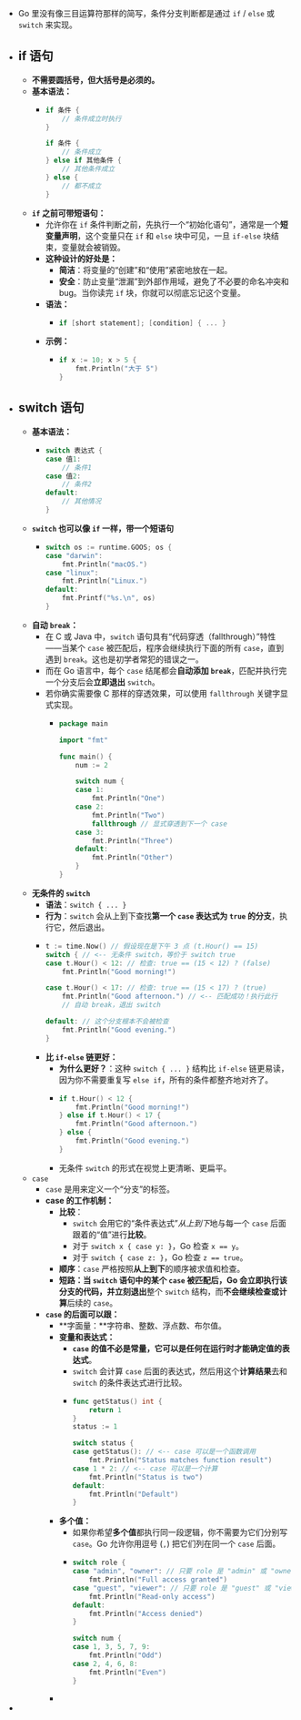 - Go 里没有像三目运算符那样的简写，条件分支判断都是通过 `if` / `else` 或 `switch` 来实现。
- ## if 语句
	- **不需要圆括号，但大括号是必须的。**
	- **基本语法：**
		- ```go
		  if 条件 {
		      // 条件成立时执行
		  }
		  
		  if 条件 {
		      // 条件成立
		  } else if 其他条件 {
		      // 其他条件成立
		  } else {
		      // 都不成立
		  }
		  ```
	- **`if` 之前可带短语句：**
		- 允许你在 `if` 条件判断之前，先执行一个“初始化语句”，通常是一个**短变量声明**，这个变量只在 `if` 和 `else` 块中可见，一旦 `if-else` 块结束，变量就会被销毁。
		- **这种设计的好处是：**
			- **简洁**：将变量的“创建”和“使用”紧密地放在一起。
			- **安全**：防止变量“泄漏”到外部作用域，避免了不必要的命名冲突和 bug。当你读完 `if` 块，你就可以彻底忘记这个变量。
		- **语法：**
			- ```go
			  if [short statement]; [condition] { ... }
			  ```
		- **示例：**
			- ```go
			  if x := 10; x > 5 {
			      fmt.Println("大于 5")
			  }
			  ```
- ## switch 语句
	- **基本语法：**
		- ```go
		  switch 表达式 {
		  case 值1:
		      // 条件1
		  case 值2:
		      // 条件2
		  default:
		      // 其他情况
		  }
		  ```
	- **`switch` 也可以像 `if` 一样，带一个短语句**
		- ```go
		  switch os := runtime.GOOS; os {
		  case "darwin":
		      fmt.Println("macOS.")
		  case "linux":
		      fmt.Println("Linux.")
		  default:
		      fmt.Printf("%s.\n", os)
		  }
		  ```
	- **自动 `break`：**
		- 在 C 或 Java 中，`switch` 语句具有“代码穿透（fallthrough）”特性——当某个 `case` 被匹配后，程序会继续执行下面的所有 `case`，直到遇到 `break`。这也是初学者常犯的错误之一。
		- 而在 Go 语言中，每个 `case` 结尾都会**自动添加 `break`**，匹配并执行完一个分支后会**立即退出** `switch`。
		- 若你确实需要像 C 那样的穿透效果，可以使用 `fallthrough` 关键字显式实现。
			- ```go
			  package main
			  
			  import "fmt"
			  
			  func main() {
			      num := 2
			  
			      switch num {
			      case 1:
			          fmt.Println("One")
			      case 2:
			          fmt.Println("Two")
			          fallthrough // 显式穿透到下一个 case
			      case 3:
			          fmt.Println("Three")
			      default:
			          fmt.Println("Other")
			      }
			  }
			  ```
	- **无条件的 `switch`**
		- **语法**：`switch { ... }`
		- **行为**：`switch` 会从上到下查找**第一个 `case` 表达式为 `true` 的分支**，执行它，然后退出。
		- ```go
		  t := time.Now() // 假设现在是下午 3 点 (t.Hour() == 15)
		  switch { // <-- 无条件 switch，等价于 switch true
		  case t.Hour() < 12: // 检查: true == (15 < 12) ? (false)
		      fmt.Println("Good morning!")
		  
		  case t.Hour() < 17: // 检查: true == (15 < 17) ? (true)
		      fmt.Println("Good afternoon.") // <-- 匹配成功！执行此行
		      // 自动 break，退出 switch
		  
		  default: // 这个分支根本不会被检查
		      fmt.Println("Good evening.")
		  }
		  ```
		- **比 `if-else` 链更好：**
			- **为什么更好？**：这种 `switch { ... }` 结构比 `if-else` 链更易读，因为你不需要重复写 `else if`，所有的条件都整齐地对齐了。
			- ```go
			  if t.Hour() < 12 {
			      fmt.Println("Good morning!")
			  } else if t.Hour() < 17 {
			      fmt.Println("Good afternoon.")
			  } else {
			      fmt.Println("Good evening.")
			  }
			  ```
			- 无条件 `switch` 的形式在视觉上更清晰、更扁平。
	- `case`
		- `case` 是用来定义一个“分支”的标签。
		- **case 的工作机制：**
			- **比较**：
				- `switch` 会用它的“条件表达式”*从上到下*地与每一个 `case` 后面跟着的“值”进行**比较**。
				- 对于 `switch x { case y: }`，Go 检查 `x == y`。
				- 对于 `switch { case z: }`，Go 检查 `z == true`。
			- **顺序**：`case` 严格按照**从上到下**的顺序被求值和检查。
			- **短路：**当 `switch` 语句中的某个 `case` 被匹配后，Go 会立即执行该分支的代码，并**立刻退出**整个 `switch` 结构，而**不会继续检查或计算**后续的 `case`。
		- **`case` 的后面可以跟：**
			- **字面量：**字符串、整数、浮点数、布尔值。
			- **变量和表达式：**
				- **`case` 的值不必是常量，它可以是任何在运行时才能确定值的表达式**。
				- `switch` 会计算 `case` 后面的表达式，然后用这个**计算结果**去和 `switch` 的条件表达式进行比较。
				- ```go
				  func getStatus() int {
				      return 1
				  }
				  status := 1
				  
				  switch status {
				  case getStatus(): // <-- case 可以是一个函数调用
				      fmt.Println("Status matches function result")
				  case 1 * 2: // <-- case 可以是一个计算
				      fmt.Println("Status is two")
				  default:
				      fmt.Println("Default")
				  }
				  ```
			- **多个值：**
				- 如果你希望**多个值**都执行同一段逻辑，你不需要为它们分别写 `case`。Go 允许你用逗号 (`,`) 把它们列在同一个 `case` 后面。
				- ```go
				  switch role {
				  case "admin", "owner": // 只要 role 是 "admin" 或 "owner"
				      fmt.Println("Full access granted")
				  case "guest", "viewer": // 只要 role 是 "guest" 或 "viewer"
				      fmt.Println("Read-only access")
				  default:
				      fmt.Println("Access denied")
				  }
				  
				  switch num {
				  case 1, 3, 5, 7, 9:
				      fmt.Println("Odd")
				  case 2, 4, 6, 8:
				      fmt.Println("Even")
				  }
				  ```
			-
-
